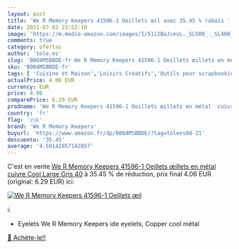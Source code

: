 ```yaml
---
layout: post
title: 'We R Memory Keepers 41596-1 Oeillets œil avec 35.45 % rabais '
date: 2021-07-03 23:52:10
image: 'https://m.media-amazon.com/images/I/51iIBaJcevL._SL500_._SL400_.jpg'
comments: true
category: ofertas
author: 'tole.es'
slug: 'B004M5BBDE-fr We R Memory Keepers 41596-1 Oeillets œillets en métal...'
sku: 'B004M5BBDE-fr'
tags: [ 'Cuisine et Maison','Loisirs Créatifs','Outils pour scrapbooking','Scrapbooking','we r memory keepers', ]
actualPrice: 4.06 EUR
currency: EUR
price: 4.06
comparePrice: 6.29 EUR
prodname: 'We R Memory Keepers 41596-1 Oeillets œillets en métal  cuivre Cool Large  Gris  40'
country: 'fr'
flag: '🇫🇷'
brand: 'We R Memory Keepers'
buyurl: 'https://www.amazon.fr/dp/B004M5BBDE/?tag=tolees0d-21'
descuento: '35.45'
average: '4.59142857142857'
---
```


C'est en vente [We R Memory Keepers 41596-1 Oeillets œillets en métal  cuivre Cool Large  Gris  40](https://www.amazon.fr/dp/B004M5BBDE/?tag=tolees0d-21)  à  35.45 % de réduction, prix final  4.06 EUR (original: 6.29 EUR) ici:

[![We R Memory Keepers 41596-1 Oeillets œil](https://m.media-amazon.com/images/I/51iIBaJcevL._SL500_._SL400_.jpg)](https://www.amazon.fr/dp/B004M5BBDE/?tag=tolees0d-21)

ℹ️:

- Eyelets We R Memory Keepers ide eyelets, Copper cool métal

[🛒 Achète-le!!](https://www.amazon.fr/dp/B004M5BBDE/?tag=tolees0d-21)
